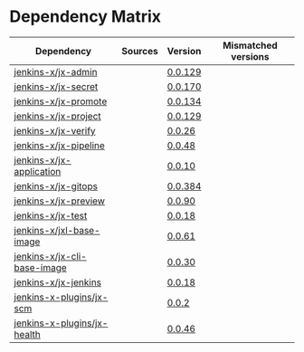 # Dependency Matrix

Dependency | Sources | Version | Mismatched versions
---------- | ------- | ------- | -------------------
[jenkins-x/jx-admin](https://github.com/jenkins-x/jx-admin) |  | [0.0.129](https://github.com/jenkins-x/jx-admin/releases/tag/v0.0.129) | 
[jenkins-x/jx-secret](https://github.com/jenkins-x/jx-secret) |  | [0.0.170](https://github.com/jenkins-x/jx-secret/releases/tag/v0.0.170) | 
[jenkins-x/jx-promote](https://github.com/jenkins-x/jx-promote) |  | [0.0.134](https://github.com/jenkins-x/jx-promote/releases/tag/v0.0.134) | 
[jenkins-x/jx-project](https://github.com/jenkins-x/jx-project) |  | [0.0.129](https://github.com/jenkins-x/jx-project/releases/tag/v0.0.129) | 
[jenkins-x/jx-verify](https://github.com/jenkins-x/jx-verify) |  | [0.0.26](https://github.com/jenkins-x/jx-verify/releases/tag/v0.0.26) | 
[jenkins-x/jx-pipeline](https://github.com/jenkins-x/jx-pipeline) |  | [0.0.48](https://github.com/jenkins-x/jx-pipeline/releases/tag/v0.0.48) | 
[jenkins-x/jx-application](https://github.com/jenkins-x/jx-application) |  | [0.0.10](https://github.com/jenkins-x/jx-application/releases/tag/v0.0.10) | 
[jenkins-x/jx-gitops](https://github.com/jenkins-x/jx-gitops) |  | [0.0.384](https://github.com/jenkins-x/jx-gitops/releases/tag/v0.0.384) | 
[jenkins-x/jx-preview](https://github.com/jenkins-x/jx-preview) |  | [0.0.90](https://github.com/jenkins-x/jx-preview/releases/tag/v0.0.90) | 
[jenkins-x/jx-test](https://github.com/jenkins-x/jx-test) |  | [0.0.18](https://github.com/jenkins-x/jx-test/releases/tag/v0.0.18) | 
[jenkins-x/jxl-base-image](https://github.com/jenkins-x/jxl-base-image) |  | [0.0.61]() | 
[jenkins-x/jx-cli-base-image](https://github.com/jenkins-x/jx-cli-base-image) |  | [0.0.30]() | 
[jenkins-x/jx-jenkins](https://github.com/jenkins-x/jx-jenkins) |  | [0.0.18](https://github.com/jenkins-x/jx-jenkins/releases/tag/v0.0.18) | 
[jenkins-x-plugins/jx-scm](https://github.com/jenkins-x-plugins/jx-scm) |  | [0.0.2](https://github.com/jenkins-x-plugins/jx-scm/releases/tag/v0.0.2) | 
[jenkins-x-plugins/jx-health](https://github.com/jenkins-x-plugins/jx-health) |  | [0.0.46](https://github.com/jenkins-x-plugins/jx-health/releases/tag/v0.0.46) | 
